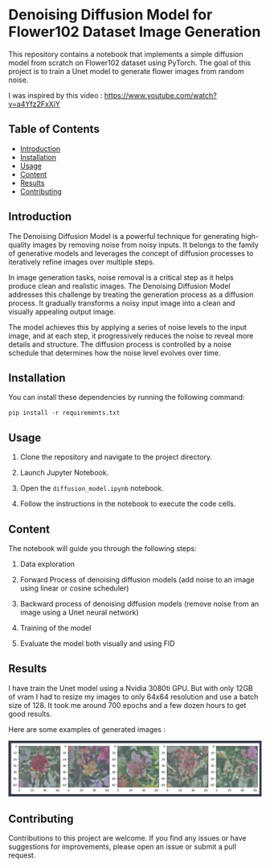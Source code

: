 # Denoising Diffusion Model for Flower102 Dataset Image Generation

This repository contains a notebook that implements a simple diffusion model from scratch on Flower102 dataset using PyTorch. The goal of this project is to train a Unet model to generate flower images from random noise.

I was inspired by this video : https://www.youtube.com/watch?v=a4Yfz2FxXiY

## Table of Contents

- [Introduction](#introduction)
- [Installation](#installation)
- [Usage](#usage)
- [Content](#content)
- [Results](#results)
- [Contributing](#contributing)

## Introduction

The Denoising Diffusion Model is a powerful technique for generating high-quality images by removing noise from noisy inputs. It belongs to the family of generative models and leverages the concept of diffusion processes to iteratively refine images over multiple steps.

In image generation tasks, noise removal is a critical step as it helps produce clean and realistic images. The Denoising Diffusion Model addresses this challenge by treating the generation process as a diffusion process. It gradually transforms a noisy input image into a clean and visually appealing output image.

The model achieves this by applying a series of noise levels to the input image, and at each step, it progressively reduces the noise to reveal more details and structure. The diffusion process is controlled by a noise schedule that determines how the noise level evolves over time.

## Installation

You can install these dependencies by running the following command:

```
pip install -r requirements.txt
```

## Usage

1. Clone the repository and navigate to the project directory.

2. Launch Jupyter Notebook.

3. Open the `diffusion_model.ipynb` notebook.

4. Follow the instructions in the notebook to execute the code cells.

## Content

The notebook will guide you through the following steps:

1. Data exploration

2. Forward Process of denoising diffusion models (add noise to an image using linear or cosine scheduler)

3. Backward process of denoising diffusion models (remove noise from an image using a Unet neural network)

4. Training of the model

5. Evaluate the model both visually and using FID

## Results

I have train the Unet model using a Nvidia 3080ti GPU. But with only 12GB of vram I had to resize my images to only 64x64 resolution and use a batch size of 128. It took me around 700 epochs and a few dozen hours to get good results.

Here are some examples of generated images :

![alt text](https://github.com/LucasDedieu/Denoising-Diffusion-Model-Flower102/blob/main/results.PNG?raw=true)


## Contributing

Contributions to this project are welcome. If you find any issues or have suggestions for improvements, please open an issue or submit a pull request.
